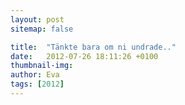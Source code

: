 ```yaml
---
layout: post
sitemap: false

title:  "Tänkte bara om ni undrade.."
date:   2012-07-26 18:11:26 +0100
thumbnail-img: 
author: Eva
tags: [2012]
---
```




